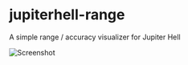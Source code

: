 # jupiterhell-range
A simple range / accuracy visualizer for Jupiter Hell

![Screenshot](https://i.imgur.com/PdoWup8.png)
